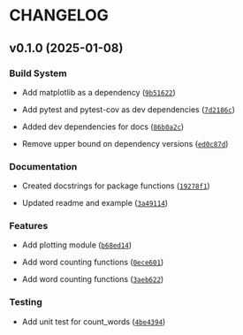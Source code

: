 # CHANGELOG


## v0.1.0 (2025-01-08)

### Build System

- Add matplotlib as a dependency
  ([`9b51622`](https://github.com/y1chi-z/pycounts/commit/9b51622e29ddd19d3e4215fc09a585e9a3085241))

- Add pytest and pytest-cov as dev dependencies
  ([`7d2186c`](https://github.com/y1chi-z/pycounts/commit/7d2186c0cfc5227d8e1ffe4130cd2c7b4447deb0))

- Added dev dependencies for docs
  ([`86b0a2c`](https://github.com/y1chi-z/pycounts/commit/86b0a2cb58aff57270eb2cdab8c27c88e068aab7))

- Remove upper bound on dependency versions
  ([`ed0c87d`](https://github.com/y1chi-z/pycounts/commit/ed0c87dbcc32c582d06dc4a35abf31277f43268a))

### Documentation

- Created docstrings for package functions
  ([`19278f1`](https://github.com/y1chi-z/pycounts/commit/19278f1d860171563648ec59b2a32da7856d7e26))

- Updated readme and example
  ([`3a49114`](https://github.com/y1chi-z/pycounts/commit/3a49114b345039f7699c9eb8e2a021afa01704c2))

### Features

- Add plotting module
  ([`b68ed14`](https://github.com/y1chi-z/pycounts/commit/b68ed141d6832bde41b6ad8f25a3103eba31d8e2))

- Add word counting functions
  ([`0ece601`](https://github.com/y1chi-z/pycounts/commit/0ece6019949cd4acc2be71f09e26c5a7b5dd3d75))

- Add word counting functions
  ([`3aeb622`](https://github.com/y1chi-z/pycounts/commit/3aeb622228dcd93e44faf40a508c9febfca794d0))

### Testing

- Add unit test for count_words
  ([`4be4394`](https://github.com/y1chi-z/pycounts/commit/4be439422a2a43d15553667344b75516fc30cdfc))

